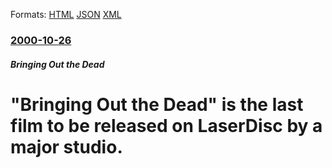 
Formats: [HTML](/news/2000/10/26/bringing-out-the-dead-is-the-last-film-to-be-released-on-laserdisc-by-a-major-studio.html)  [JSON](/news/2000/10/26/bringing-out-the-dead-is-the-last-film-to-be-released-on-laserdisc-by-a-major-studio.json)  [XML](/news/2000/10/26/bringing-out-the-dead-is-the-last-film-to-be-released-on-laserdisc-by-a-major-studio.xml)  

### [2000-10-26](/news/2000/10/26/index.md)

##### Bringing Out the Dead
# "Bringing Out the Dead" is the last film to be released on LaserDisc by a major studio.



